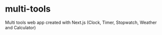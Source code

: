 # multi-tools
Multi tools web app created with Next.js (Clock, Timer, Stopwatch, Weather and Calculator)
